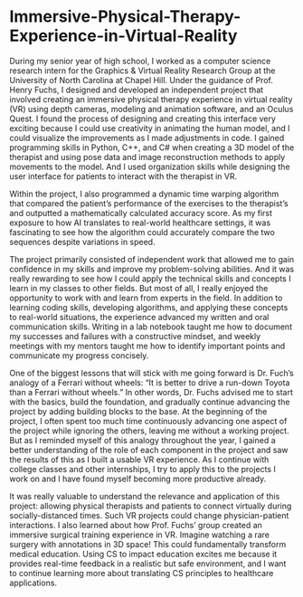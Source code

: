 # Immersive-Physical-Therapy-Experience-in-Virtual-Reality

During my senior year of high school, I worked as a computer science research intern for the Graphics & Virtual Reality Research Group at the University of North Carolina at Chapel Hill. Under the guidance of Prof. Henry Fuchs, I designed and developed an independent project that involved creating an immersive physical therapy experience in virtual reality (VR) using depth cameras, modeling and animation software, and an Oculus Quest. I found the process of designing and creating this interface very exciting because I could use creativity in animating the human model, and I could visualize the improvements as I made adjustments in code. I gained programming skills in Python, C++, and C# when creating a 3D model of the therapist and using pose data and image reconstruction methods to apply movements to the model. And I used organization skills while designing the user interface for patients to interact with the therapist in VR. 

Within the project, I also programmed a dynamic time warping algorithm that compared the patient’s performance of the exercises to the therapist’s and outputted a mathematically calculated accuracy score. As my first exposure to how AI translates to real-world healthcare settings, it was fascinating to see how the algorithm could accurately compare the two sequences despite variations in speed. 

The project primarily consisted of independent work that allowed me to gain confidence in my skills and improve my problem-solving abilities. And it was really rewarding to see how I could apply the technical skills and concepts I learn in my classes to other fields. But most of all, I really enjoyed the opportunity to work with and learn from experts in the field. In addition to learning coding skills, developing algorithms, and applying these concepts to real-world situations, the experience advanced my written and oral communication skills. Writing in a lab notebook taught me how to document my successes and failures with a constructive mindset, and weekly meetings with my mentors taught me how to identify important points and communicate my progress concisely. 

One of the biggest lessons that will stick with me going forward is Dr. Fuch’s analogy of a Ferrari without wheels: “It is better to drive a run-down Toyota than a Ferrari without wheels.” In other words, Dr. Fuchs advised me to start with the basics, build the foundation, and gradually continue advancing the project by adding building blocks to the base. At the beginning of the project, I often spent too much time continuously advancing one aspect of the project while ignoring the others, leaving me without a working project. But as I reminded myself of this analogy throughout the year, I gained a better understanding of the role of each component in the project and saw the results of this as I built a usable VR experience. As I continue with college classes and other internships, I try to apply this to the projects I work on and I have found myself becoming more productive already.

It was really valuable  to understand the relevance and application of this project: allowing physical therapists and patients to connect virtually during socially-distanced times. Such VR projects could change physician-patient interactions. I also learned about how Prof. Fuchs’ group created an immersive surgical training experience in VR. Imagine watching a rare surgery with annotations in 3D space! This could fundamentally transform medical education. Using CS to impact education excites me because it provides real-time feedback in a realistic but safe environment, and I want to continue learning more about translating CS principles to healthcare applications. 
